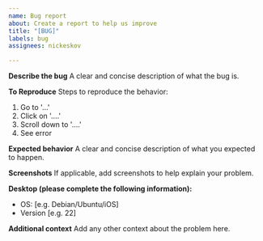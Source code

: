 ```yaml
---
name: Bug report
about: Create a report to help us improve
title: "[BUG]"
labels: bug
assignees: nickeskov

---
```


**Describe the bug**
A clear and concise description of what the bug is.

**To Reproduce**
Steps to reproduce the behavior:
1. Go to '...'
2. Click on '....'
3. Scroll down to '....'
4. See error

**Expected behavior**
A clear and concise description of what you expected to happen.

**Screenshots**
If applicable, add screenshots to help explain your problem.

**Desktop (please complete the following information):**
 - OS: [e.g. Debian/Ubuntu/iOS]
 - Version [e.g. 22]

**Additional context**
Add any other context about the problem here.
